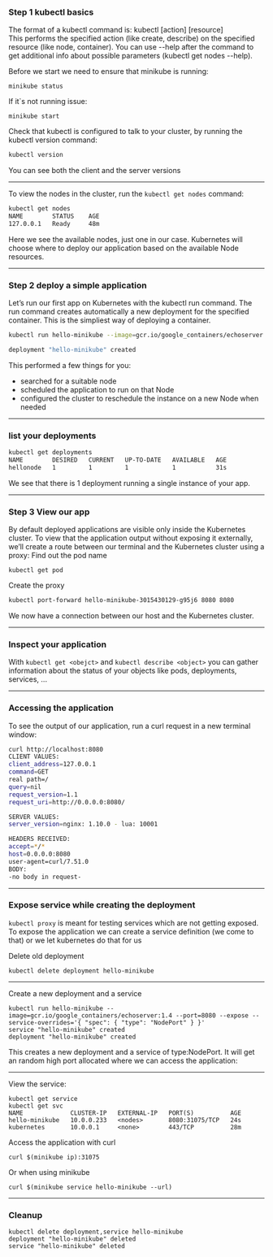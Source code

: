 ### Step 1 kubectl basics

The format of a kubectl command is: kubectl [action] [resource]  
This performs the specified action  (like create, describe) on the specified resource (like node, container). You can use --help after the command to get additional info about possible parameters (kubectl get nodes --help).

Before we start we need to ensure that minikube is running:
```
minikube status
```
If it`s not running issue:
```
minikube start
```

Check that kubectl is configured to talk to your cluster, by running the kubectl version command:
```bash
kubectl version
```

You can see both the client and the server versions

----

To view the nodes in the cluster, run the `kubectl get nodes` command:
```bash	
kubectl get nodes
NAME        STATUS    AGE
127.0.0.1   Ready     48m
```

Here we see the available nodes, just one in our case. Kubernetes will choose where to deploy our application based on the available Node resources.

----

### Step 2 deploy a simple application 

Let’s run our first app on Kubernetes with the kubectl run command. The run command creates automatically a new deployment for the specified container. This is the simpliest way of deploying a container.

```bash
kubectl run hello-minikube --image=gcr.io/google_containers/echoserver:1.4 --port=8080

deployment "hello-minikube" created
```

This performed a few things for you:
* searched for a suitable node
* scheduled the application to run on that Node
* configured the cluster to reschedule the instance on a new Node when needed 

----

### list your deployments

```bash
kubectl get deployments
NAME        DESIRED   CURRENT   UP-TO-DATE   AVAILABLE   AGE
hellonode   1         1         1            1           31s
````

We see that there is 1 deployment running a single instance of your app. 

----

### Step 3 View our app

By default deployed applications are visible only inside the Kubernetes cluster. To view that the application output without exposing it externally, we’ll create a route between our terminal and the Kubernetes cluster using a proxy:
Find out the pod name
```
kubectl get pod
```
Create the proxy
```bash
kubectl port-forward hello-minikube-3015430129-g95j6 8080 8080 
```
We now have a connection between our host and the Kubernetes cluster.

----

### Inspect your application

With `kubectl get <obejct>` and `kubectl describe <object>` you can gather information about the status of your objects like pods, deployments, services, ...

----

### Accessing the application

To see the output of our application, run a curl request in a new terminal window:
```bash
curl http://localhost:8080
CLIENT VALUES:
client_address=127.0.0.1
command=GET
real path=/
query=nil
request_version=1.1
request_uri=http://0.0.0.0:8080/

SERVER VALUES:
server_version=nginx: 1.10.0 - lua: 10001

HEADERS RECEIVED:
accept=*/*
host=0.0.0.0:8080
user-agent=curl/7.51.0
BODY:
-no body in request-
```

----

### Expose service while creating the deployment

`kubectl proxy` is meant for testing services which are not getting exposed. To expose the application we can create a service definition (we come to that) or we let kubernetes do that for us

Delete old deployment
```
kubectl delete deployment hello-minikube
```
----

Create a new deployment and a service
```
kubectl run hello-minikube --image=gcr.io/google_containers/echoserver:1.4 --port=8080 --expose --service-overrides='{ "spec": { "type": "NodePort" } }'
service "hello-minikube" created
deployment "hello-minikube" created
```
This creates a new deployment and a service of type:NodePort. It will get an random high port allocated where we can access the application:

----

View the service:
```
kubectl get service
kubectl get svc
NAME             CLUSTER-IP   EXTERNAL-IP   PORT(S)          AGE
hello-minikube   10.0.0.233   <nodes>       8080:31075/TCP   24s
kubernetes       10.0.0.1     <none>        443/TCP          28m
```
Access the application with curl
```
curl $(minikube ip):31075
```
Or when using minikube
```
curl $(minikube service hello-minikube --url)
```

----

### Cleanup

```
kubectl delete deployment,service hello-minikube
deployment "hello-minikube" deleted
service "hello-minikube" deleted
```